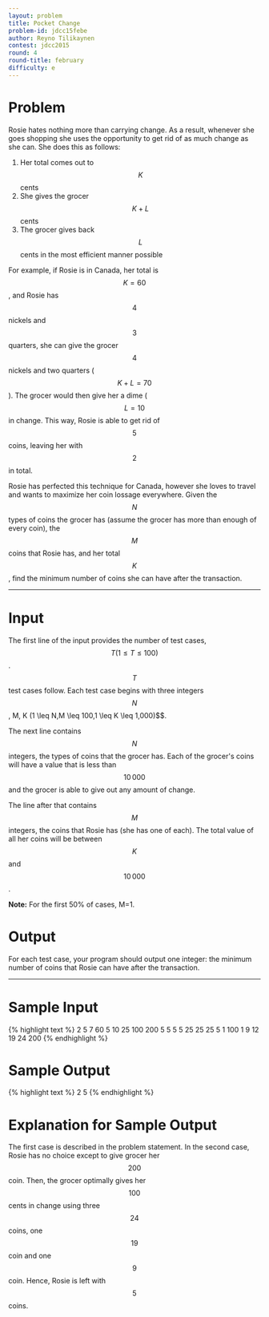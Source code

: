 ```yaml
---
layout: problem
title: Pocket Change
problem-id: jdcc15febe
author: Reyno Tilikaynen
contest: jdcc2015
round: 4
round-title: february
difficulty: e
---
```


# Problem
Rosie hates nothing more than carrying change. As a result, whenever she goes shopping she uses the opportunity to get rid of as much change as she can. She does this as follows:

1. Her total comes out to $$K$$ cents
2. She gives the grocer $$K + L$$ cents
3. The grocer gives back $$L$$ cents in the most efficient manner possible

For example, if Rosie is in Canada, her total is $$K=60$$, and Rosie has $$4$$ nickels and $$3$$ quarters, she can give the grocer $$4$$ nickels and two quarters ($$K+L=70$$). The grocer would then give her a dime ($$L=10$$ in change. This way, Rosie is able to get rid of $$5$$ coins, leaving her with $$2$$ in total.

Rosie has perfected this technique for Canada, however she loves to travel and wants to maximize her coin lossage everywhere. Given the $$N$$ types of coins the grocer has (assume the grocer has more than enough of every coin), the $$M$$ coins that Rosie has, and her total $$K$$, find the minimum number of coins she can have after the transaction.

---

# Input
The first line of the input provides the number of test cases, $$T (1 \leq T \leq 100)$$. $$T$$ test cases follow. Each test case begins with three integers $$N$$, M, K (1 \leq N,M \leq 100,1 \leq K \leq 1\,000)$$.

The next line contains $$N$$ integers, the types of coins that the grocer has. Each of the grocer's coins will have a value that is less than $$10\,000$$ and the grocer is able to give out any amount of change.

The line after that contains $$M$$ integers, the coins that Rosie has (she has one of each). The total value of all her coins will be between $$K$$ and $$10\,000$$.

**Note:** For the first 50% of cases, M=1.

# Output
For each test case, your program should output one integer: the minimum number of coins that Rosie can have after the transaction.

---

# Sample Input
{% highlight text %}
2
5 7 60
5 10 25 100 200
5 5 5 5 25 25 25
5 1 100
1 9 12 19 24
200
{% endhighlight %}


# Sample Output
{% highlight text %}
2
5
{% endhighlight %}

# Explanation for Sample Output
The first case is described in the problem statement. In the second case, Rosie has no choice except to give grocer her $$200$$ coin. Then, the grocer optimally gives her $$100$$ cents in change using three $$24$$ coins, one $$19$$ coin and one $$9$$ coin. Hence, Rosie is left with $$5$$ coins.
